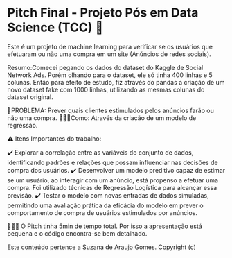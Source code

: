 
# Pitch Final - Projeto Pós em Data Science (TCC) 🎯

Este é um projeto de machine learning para verificar se os usuários que efetuaram ou não uma compra em um site (Anúncios de redes sociais).

Resumo:Comecei pegando os dados do dataset do Kaggle de Social Network Ads. Porém olhando para o dataset, ele só tinha 400 linhas e 5 colunas. Então para efeito de estudo, fiz através do pandas a criação de um novo dataset fake com 1000 linhas, utilizando as mesmas colunas do dataset original.

🚩PROBLEMA: Prever quais clientes estimulados pelos anúncios farão ou não uma compra.
💁🏻‍♀️Como: Através da criação de um modelo de regressão.

⚠️ Itens Importantes do trabalho:

✔️ Explorar a correlação entre as variáveis do conjunto de dados, identificando padrões e relações que possam influenciar nas decisões de compra dos usuários.
✔️ Desenvolver um modelo preditivo capaz de estimar se um usuário, ao interagir com um anúncio, está propenso a efetuar uma compra. Foi utilizado técnicas de Regressão Logística para alcançar essa previsão.
✔️ Testar o modelo com novas entradas de dados simuladas, permitindo uma avaliação prática da eficácia do modelo em prever o comportamento de compra de usuários estimulados por anúncios.

👩🏼‍💻 O Pitch tinha 5min de tempo total. Por isso a apresentação está pequena e o código encontra-se bem detalhado.


Este conteúdo pertence a Suzana de Araujo Gomes. Copyright (c)
